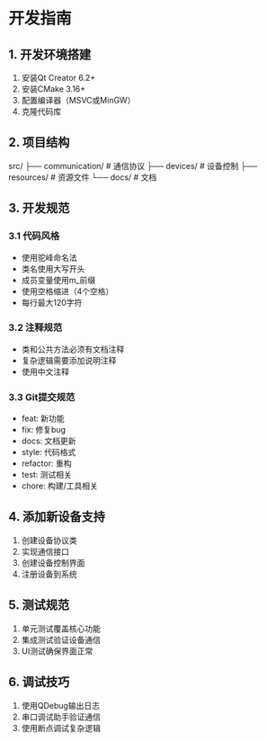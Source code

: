 # 开发指南

## 1. 开发环境搭建
1. 安装Qt Creator 6.2+
2. 安装CMake 3.16+
3. 配置编译器（MSVC或MinGW）
4. 克隆代码库

## 2. 项目结构 
src/
├── communication/ # 通信协议
├── devices/ # 设备控制
├── resources/ # 资源文件
└── docs/ # 文档


## 3. 开发规范

### 3.1 代码风格
- 使用驼峰命名法
- 类名使用大写开头
- 成员变量使用m_前缀
- 使用空格缩进（4个空格）
- 每行最大120字符

### 3.2 注释规范
- 类和公共方法必须有文档注释
- 复杂逻辑需要添加说明注释
- 使用中文注释

### 3.3 Git提交规范
- feat: 新功能
- fix: 修复bug
- docs: 文档更新
- style: 代码格式
- refactor: 重构
- test: 测试相关
- chore: 构建/工具相关

## 4. 添加新设备支持
1. 创建设备协议类
2. 实现通信接口
3. 创建设备控制界面
4. 注册设备到系统

## 5. 测试规范
1. 单元测试覆盖核心功能
2. 集成测试验证设备通信
3. UI测试确保界面正常

## 6. 调试技巧
1. 使用QDebug输出日志
2. 串口调试助手验证通信
3. 使用断点调试复杂逻辑